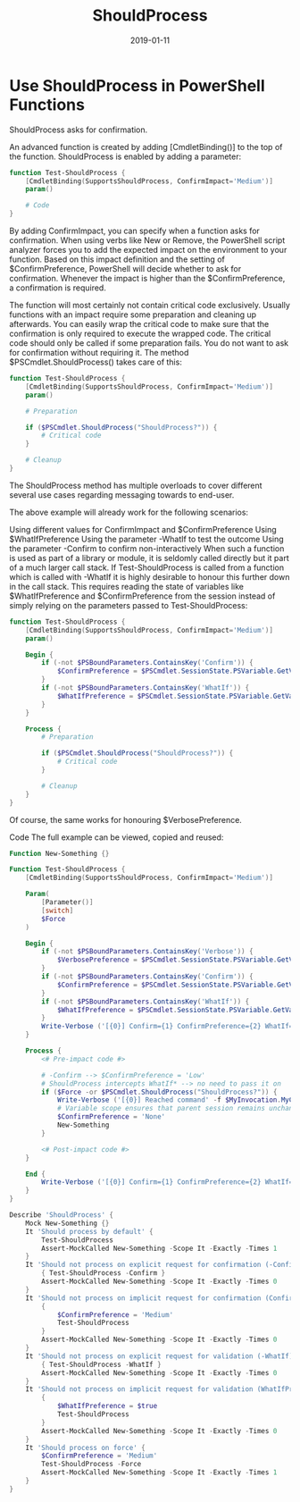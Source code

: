 ﻿---
layout: post
title: ShouldProcess
date: 2019-01-11
tags: [PowerShell]
---

# Use ShouldProcess in PowerShell Functions

ShouldProcess asks for confirmation.

An advanced function is created by adding [CmdletBinding()] to the top of the function. ShouldProcess is enabled by adding a parameter:

```powershell
function Test-ShouldProcess {
    [CmdletBinding(SupportsShouldProcess, ConfirmImpact='Medium')]
    param()

    # Code
}
```
By adding ConfirmImpact, you can specify when a function asks for confirmation. When using verbs like New or Remove, the PowerShell script analyzer forces you to add the expected impact on the environment to your function. Based on this impact definition and the setting of $ConfirmPreference, PowerShell will decide whether to ask for confirmation. Whenever the impact is higher than the $ConfirmPreference, a confirmation is required.

The function will most certainly not contain critical code exclusively. Usually functions with an impact require some preparation and cleaning up afterwards. You can easily wrap the critical code to make sure that the confirmation is only required to execute the wrapped code. The critical code should only be called if some preparation fails. You do not want to ask for confirmation without requiring it. The method $PSCmdlet.ShouldProcess() takes care of this:

```powershell
function Test-ShouldProcess {
    [CmdletBinding(SupportsShouldProcess, ConfirmImpact='Medium')]
    param()

    # Preparation

    if ($PSCmdlet.ShouldProcess("ShouldProcess?")) {
        # Critical code
    }

    # Cleanup
}
```

The ShouldProcess method has multiple overloads to cover different several use cases regarding messaging towards to end-user.

The above example will already work for the following scenarios:

Using different values for ConfirmImpact and $ConfirmPreference
Using $WhatIfPreference
Using the parameter -WhatIf to test the outcome
Using the parameter -Confirm to confirm non-interactively
When such a function is used as part of a library or module, it is seldomly called directly but it part of a much larger call stack. If Test-ShouldProcess is called from a function which is called with -WhatIf it is highly desirable to honour this further down in the call stack. This requires reading the state of variables like $WhatIfPreference and $ConfirmPreference from the session instead of simply relying on the parameters passed to Test-ShouldProcess:

```powershell
function Test-ShouldProcess {
    [CmdletBinding(SupportsShouldProcess, ConfirmImpact='Medium')]
    param()

    Begin {
        if (-not $PSBoundParameters.ContainsKey('Confirm')) {
            $ConfirmPreference = $PSCmdlet.SessionState.PSVariable.GetValue('ConfirmPreference')
        }
        if (-not $PSBoundParameters.ContainsKey('WhatIf')) {
            $WhatIfPreference = $PSCmdlet.SessionState.PSVariable.GetValue('WhatIfPreference')
        }
    }

    Process {
        # Preparation

        if ($PSCmdlet.ShouldProcess("ShouldProcess?")) {
            # Critical code
        }

        # Cleanup
    }
}
```

Of course, the same works for honouring $VerbosePreference.

Code
The full example can be viewed, copied and reused:

```powershell
Function New-Something {}

Function Test-ShouldProcess {
    [CmdletBinding(SupportsShouldProcess, ConfirmImpact='Medium')]

    Param(
        [Parameter()]
        [switch]
        $Force
    )

    Begin {
        if (-not $PSBoundParameters.ContainsKey('Verbose')) {
            $VerbosePreference = $PSCmdlet.SessionState.PSVariable.GetValue('VerbosePreference')
        }
        if (-not $PSBoundParameters.ContainsKey('Confirm')) {
            $ConfirmPreference = $PSCmdlet.SessionState.PSVariable.GetValue('ConfirmPreference')
        }
        if (-not $PSBoundParameters.ContainsKey('WhatIf')) {
            $WhatIfPreference = $PSCmdlet.SessionState.PSVariable.GetValue('WhatIfPreference')
        }
        Write-Verbose ('[{0}] Confirm={1} ConfirmPreference={2} WhatIf={3} WhatIfPreference={4}' -f $MyInvocation.MyCommand, $Confirm, $ConfirmPreference, $WhatIf, $WhatIfPreference)
    }

    Process {
        <# Pre-impact code #>

        # -Confirm --> $ConfirmPreference = 'Low'
        # ShouldProcess intercepts WhatIf* --> no need to pass it on
        if ($Force -or $PSCmdlet.ShouldProcess("ShouldProcess?")) {
            Write-Verbose ('[{0}] Reached command' -f $MyInvocation.MyCommand)
            # Variable scope ensures that parent session remains unchanged
            $ConfirmPreference = 'None'
            New-Something
        }

        <# Post-impact code #>
    }

    End {
        Write-Verbose ('[{0}] Confirm={1} ConfirmPreference={2} WhatIf={3} WhatIfPreference={4}' -f $MyInvocation.MyCommand, $Confirm, $ConfirmPreference, $WhatIf, $WhatIfPreference)
    }
}

Describe 'ShouldProcess' {
    Mock New-Something {}
    It 'Should process by default' {
        Test-ShouldProcess
        Assert-MockCalled New-Something -Scope It -Exactly -Times 1
    }
    It 'Should not process on explicit request for confirmation (-Confirm)' {
        { Test-ShouldProcess -Confirm }
        Assert-MockCalled New-Something -Scope It -Exactly -Times 0
    }
    It 'Should not process on implicit request for confirmation (ConfirmPreference)' {
        {
            $ConfirmPreference = 'Medium'
            Test-ShouldProcess
        }
        Assert-MockCalled New-Something -Scope It -Exactly -Times 0
    }
    It 'Should not process on explicit request for validation (-WhatIf)' {
        { Test-ShouldProcess -WhatIf }
        Assert-MockCalled New-Something -Scope It -Exactly -Times 0
    }
    It 'Should not process on implicit request for validation (WhatIfPreference)' {
        {
            $WhatIfPreference = $true
            Test-ShouldProcess
        }
        Assert-MockCalled New-Something -Scope It -Exactly -Times 0
    }
    It 'Should process on force' {
        $ConfirmPreference = 'Medium'
        Test-ShouldProcess -Force
        Assert-MockCalled New-Something -Scope It -Exactly -Times 1
    }
}
```
